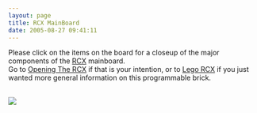 ```yaml
---
layout: page
title: RCX MainBoard
date: 2005-08-27 09:41:11
---
```

<p>Please click on the items on the board for a closeup of the major components of the <a class="wiki" href="/wiki/rcx.html" title="The Lego RCX">RCX</a> mainboard.
<br/>Go to <a class="wiki" href="/wiki/opening_the_rcx.html" title="How to dissassemble an RCX">Opening The RCX</a> if that is your intention, or to <a class="wiki" href="/wiki/rcx.html" title="The Lego RCX">Lego RCX</a> if you just wanted more general information on this programmable brick.
</p>
<map name="rcxmap"><area alt="1 NEC Ram Module" coords="120,85,65" href="tiki-browse_image.php?imageId=124" shape="circle" title="1 NEC Ram Module"></area><area alt="2 Flip Flops" coords="235,90,45" href="tiki-browse_image.php?imageId=126" shape="circle" title="2 Flip Flops"></area><area alt="3 Hitachi H8" coords="120,210,50" href="tiki-browse_image.php?imageId=122" shape="circle" title="3 Hitachi H8"></area><area alt="4 Nand Gates" coords="240,225,35" href="tiki-browse_image.php?imageId=127" shape="circle" title="4 Flip Flops"></area><area alt="5 Motor Controllers" coords="300,25,400,255" href="tiki-browse_image.php?imageId=121" shape="rect" title="5 Motor Controllers"></area></map><!-- TikiWiki SO needs an imagemap plugin for this kind of thing-->
<p>
<br/><img class="img-responsive" src="image123" usemap="#rcxmap"/>
</p>
